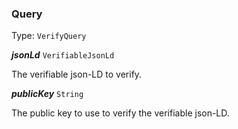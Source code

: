 

### Query

Type: `VerifyQuery`



  
<article>

***jsonLd*** `VerifiableJsonLd` 

The verifiable json-LD to verify.

</article>
<article>

***publicKey*** `String` 

The public key to use to verify the verifiable json-LD.

</article>

